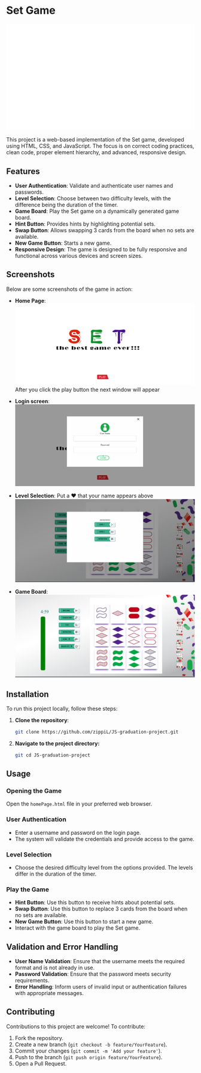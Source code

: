 # Set Game
![Game Logo](images/setAnimation.gif)

This project is a web-based implementation of the Set game, developed using HTML, CSS, and JavaScript. The focus is on correct coding practices, clean code, proper element hierarchy, and advanced, responsive design.

## Features

- **User Authentication**: Validate and authenticate user names and passwords.
- **Level Selection**: Choose between two difficulty levels, with the difference being the duration of the timer.
- **Game Board**: Play the Set game on a dynamically generated game board.
- **Hint Button**: Provides hints by highlighting potential sets.
- **Swap Button**: Allows swapping 3 cards from the board when no sets are available.
- **New Game Button**: Starts a new game.
- **Responsive Design**: The game is designed to be fully responsive and functional across various devices and screen sizes.

## Screenshots

Below are some screenshots of the game in action:

- **Home Page**:
  ![Home Page](images/home_page.png)
  After you click the play button the next window will appear

- **Login screen**:
  ![Login Page](images/identification_page.png)
  
- **Level Selection**:
  Put a ❤️ that your name appears above
  ![Level Selection](images/level.png)

- **Game Board**:
  ![Game Board](images/game_page.png)

  
## Installation

To run this project locally, follow these steps:

1. **Clone the repository**:
   ```bash
   git clone https://github.com/zippiL/JS-graduation-project.git
   ```
2. **Navigate to the project directory:**
    ```bash
   git cd JS-graduation-project
   ```
## Usage

### Opening the Game

Open the `homePage.html` file in your preferred web browser.

### User Authentication

- Enter a username and password on the login page.
- The system will validate the credentials and provide access to the game.

### Level Selection

- Choose the desired difficulty level from the options provided. The levels differ in the duration of the timer.

### Play the Game

- **Hint Button**: Use this button to receive hints about potential sets.
- **Swap Button**: Use this button to replace 3 cards from the board when no sets are available.
- **New Game Button**: Use this button to start a new game.
- Interact with the game board to play the Set game.

## Validation and Error Handling

- **User Name Validation**: Ensure that the username meets the required format and is not already in use.
- **Password Validation**: Ensure that the password meets security requirements.
- **Error Handling**: Inform users of invalid input or authentication failures with appropriate messages.

## Contributing

Contributions to this project are welcome! To contribute:

1. Fork the repository.
2. Create a new branch (`git checkout -b feature/YourFeature`).
3. Commit your changes (`git commit -m 'Add your feature'`).
4. Push to the branch (`git push origin feature/YourFeature`).
5. Open a Pull Request.



   

